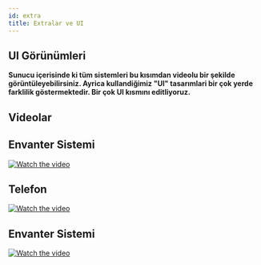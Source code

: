 ```yaml
---
id: extra
title: Extralar ve UI
---
```


## **UI Görünümleri**

**Sunucu içerisinde ki tüm sistemleri bu kısımdan videolu bir şekilde görüntüleyebilirsiniz.
Ayrica kullandiğimiz "UI" tasarımlari bir çok yerde farklilik göstermektedir. Bir çok UI kısmını editliyoruz.**

## **Videolar**


## **Envanter Sistemi**

[![Watch the video](https://i.imgur.com/vKb2F1B.png)](https://www.youtube.com/watch?v=yqWX86uT5jM)
>

## **Telefon**

[![Watch the video](https://i.imgur.com/vKb2F1B.png)](https://www.youtube.com/watch?v=yqWX86uT5jM)
>

## **Envanter Sistemi**

[![Watch the video](https://i.imgur.com/vKb2F1B.png)](https://www.youtube.com/watch?v=yqWX86uT5jM)
>
